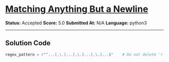 # [Matching Anything But a Newline](https://www.hackerrank.com/challenges/matching-anything-but-new-line/problem)

**Status:** Accepted
**Score:** 5.0
**Submitted At:** N/A
**Language:** python3

---

## Solution Code

```python
regex_pattern = r"^...[,\.]...[,\.]...[,\.]...$"	# Do not delete 'r'.


